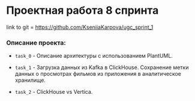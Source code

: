 # Проектная работа 8 спринта

link to git = https://github.com/KseniiaKarpova/ugc_sprint_1


### Описание проекта:
- `task_0` - Описание архитектуры с использованием PlantUML.

- `task_1` - Загрузка данных из Kafka в ClickHouse. Сохранение
метки данных о просмотрах фильмов из приложения в 
аналитическое хранилище. 

- `task_2` - ClickHouse vs Vertica. 